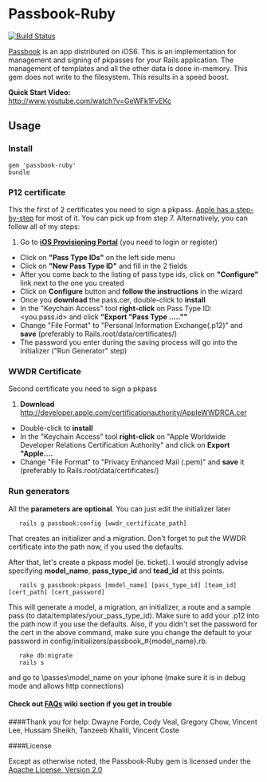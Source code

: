 # Passbook-Ruby

[![Build Status](https://secure.travis-ci.org/xtremelabs/xl-passbook-ruby.png)](http://travis-ci.org/xtremelabs/xl-passbook-ruby)

[Passbook] is an app distributed on iOS6.
This is an implementation for management and signing of pkpasses for your Rails application.
The management of templates and all the other data is done in-memory. This gem does not write to the filesystem. This results in a speed boost.

**Quick Start Video:**<br/>
http://www.youtube.com/watch?v=GeWFk1FvEKc

## Usage

### Install

```
gem 'passbook-ruby'
bundle
```
### P12 certificate
This the first of 2 certificates you need to sign a pkpass.
[Apple has a step-by-step] for most of it. You can pick up from step 7.
Alternatively, you can follow all of my steps:

1. Go to <b>[iOS Provisioning Portal]</b> (you need to login or register)
* Click on <b>"Pass Type IDs"</b> on the left side menu
* Click on <b>"New Pass Type ID"</b> and fill in the 2 fields
* After you come back to the listing of pass type ids, click on <b>"Configure"</b> link next to the one you created
* Click on <b>Configure</b> button and <b>follow the instructions</b> in the wizard
* Once you <b>download</b> the pass.cer, double-click to <b>install</b>
* In the "Keychain Access" tool <b>right-click</b> on Pass Type ID: <you.pass.id> and click <b>"Export "Pass Type .....""</b>
* Change "File Format" to "Personal Information Exchange(.p12)" and <b>save</b> (preferably to Rails.root/data/certificates/)
* The password you enter during the saving process will go into the initializer ("Run Generator" step)

### WWDR Certificate
Second certificate you need to sign a pkpass

1. <b>Download</b> http://developer.apple.com/certificationauthority/AppleWWDRCA.cer
* Double-click to <b>install</b>
* In the "Keychain Access" tool <b>right-click</b> on "Apple Worldwide Developer Relations Certification Authority" and click on <b>Export "Apple....</b>
* Change "File Format" to "Privacy Enhanced Mail (.pem)" and <b>save</b> it (preferably to Rails.root/data/certificates/)

### Run generators
All the <b>parameters are optional</b>. You can just edit the initializer later
```
   rails g passbook:config [wwdr_certificate_path]
```
That creates an initializer and a migration.
Don't forget to put the WWDR certificate into the path now, if you used the defaults.


After that, let's create a pkpass model (ie. ticket).
I would strongly advise specifying **model_name**, **pass_type_id** and **tead_id** at this points.

```
   rails g passbook:pkpass [model_name] [pass_type_id] [team_id] [cert_path] [cert_password]
```
This will generate a model, a migration, an initializer, a route and a sample pass (to data/templates/your_pass_type_id). Make sure to add your
.p12 into the path now if you use the defaults. Also, if you didn't set the password for the cert in the above command, make sure you change the default to
your password in config/initializers/passbook_#{model_name}.rb.


```
   rake db:migrate
   rails s
```
and go to \passes\model_name on your iphone (make sure it is in debug mode and allows http connections)



#### Check out [FAQs] wiki section if you get in trouble

####Thank you for help:
Dwayne Forde, Cody Veal, Gregory Chow, Vincent Lee, Hussam Sheikh, Tanzeeb Khalili, Vincent Coste


####License

Except as otherwise noted, the Passbook-Ruby gem is licensed under the [Apache License, Version 2.0]


  [passbook]: https://developer.apple.com/passbook/
  [iOS Provisioning Portal]: https://developer.apple.com/devcenter/ios/index.action
  [Apple has a step-by-step]: https://developer.apple.com/library/ios/documentation/UserExperience/Conceptual/PassKit_PG/Chapters/YourFirst.html#//apple_ref/doc/uid/TP40012195-CH2-SW27
  [Pass Design and Creation]: https://developer.apple.com/library/ios/#documentation/UserExperience/Conceptual/PassKit_PG/Chapters/Creating.html#//apple_ref/doc/uid/TP40012195-CH4-SW1
  [Apple documentation]: https://developer.apple.com/library/ios/#documentation/UserExperience/Conceptual/PassKit_PG/Chapters/Introduction.html
  [Download a sample]: https://github.com/downloads/xtremelabs/xl-passbook-ruby/pass.com.acme.zip
  [FAQs]: https://github.com/xtremelabs/xl-passbook-ruby/wiki/faqs
  [teamIdentifier]: https://github.com/xtremelabs/xl-passbook-ruby/wiki/faqs
  [Apache License, Version 2.0]: http://www.apache.org/licenses/LICENSE-2.0.html
